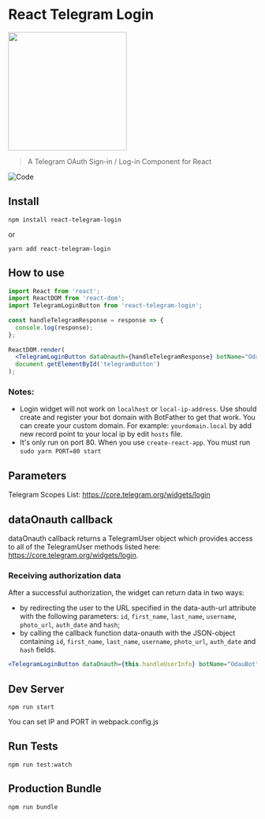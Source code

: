 # React Telegram Login
<img src="https://i.imgur.com/73cXluE.png" width="240" heigth="auto" />

> A Telegram OAuth Sign-in / Log-in Component for React

![Code](https://i.imgur.com/PYyCD3w.png)

## Install

```
npm install react-telegram-login
```

or

```
yarn add react-telegram-login
```

## How to use

```jsx
import React from 'react';
import ReactDOM from 'react-dom';
import TelegramLoginButton from 'react-telegram-login';
 
const handleTelegramResponse = response => {
  console.log(response);
};
 
ReactDOM.render(
  <TelegramLoginButton dataOnauth={handleTelegramResponse} botName="OdauBot" />,
  document.getElementById('telegramButton')
);
```
### Notes:
- Login widget will not work on `localhost` or `local-ip-address`. Use should create and register your bot domain with BotFather to get that work. You can create your custom domain. For example: `yourdomain.local` by add new record point to your local ip by edit `hosts` file.
- It's only run on port 80. When you use `create-react-app`. You must run `sudo yarn PORT=80 start`

## Parameters

Telegram Scopes List: https://core.telegram.org/widgets/login

## dataOnauth callback

dataOnauth callback returns a TelegramUser object which provides access
to all of the TelegramUser methods listed here: https://core.telegram.org/widgets/login.

### Receiving authorization data
After a successful authorization, the widget can return data in two ways:

* by redirecting the user to the URL specified in the data-auth-url attribute with the following parameters: `id`, `first_name`, `last_name`, `username`, `photo_url`, `auth_date` and `hash`;
* by calling the callback function data-onauth with the JSON-object containing `id`, `first_name`, `last_name`, `username`, `photo_url`, `auth_date` and `hash` fields.

```jsx
<TelegramLoginButton dataOnauth={this.handleUserInfo} botName="OdauBot" />
```

## Dev Server

```
npm run start
```
You can set IP and PORT in webpack.config.js

## Run Tests

```
npm run test:watch
```

## Production Bundle

```
npm run bundle
```
